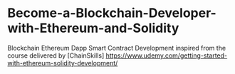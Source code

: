 # Become-a-Blockchain-Developer-with-Ethereum-and-Solidity
Blockchain Ethereum Dapp Smart Contract Development inspired from the course delivered by [ChainSkills]
https://www.udemy.com/getting-started-with-ethereum-solidity-development/
